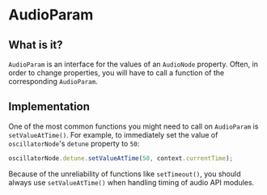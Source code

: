 # AudioParam

## What is it?

`AudioParam` is an interface for the values of an `AudioNode` property.  Often, in order to change properties, you will have to call a function of the corresponding `AudioParam`.

## Implementation

One of the most common functions you might need to call on `AudioParam` is `setValueAtTime()`.  For example, to immediately set the value of `oscillatorNode`'s `detune` property to `50`:

```javascript
oscillatorNode.detune.setValueAtTime(50, context.currentTime);
```

Because of the unreliability of functions like `setTimeout()`, you should always use `setValueAtTime()` when handling timing of audio API modules.
